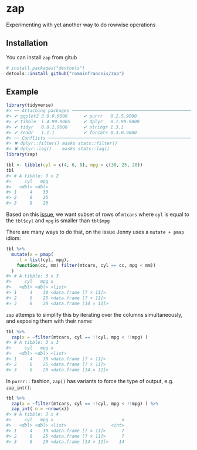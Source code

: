 
<!-- README.md is generated from README.Rmd. Please edit that file -->

# zap

Experimenting with yet another way to do rowwise operations

## Installation

You can install `zap` from gitub

``` r
# install.packages("devtools")
detools::install_github("romainfrancois/zap")
```

## Example

``` r
library(tidyverse)
#> ── Attaching packages ──────────────────────────────────────────────────────────────────────────────────────────────────────── tidyverse 1.2.1 ──
#> ✔ ggplot2 3.0.0.9000      ✔ purrr   0.2.5.9000 
#> ✔ tibble  1.4.99.9005     ✔ dplyr   0.7.99.9000
#> ✔ tidyr   0.8.2.9000      ✔ stringr 1.3.1      
#> ✔ readr   1.1.1           ✔ forcats 0.3.0.9000
#> ── Conflicts ─────────────────────────────────────────────────────────────────────────────────────────────────────────── tidyverse_conflicts() ──
#> ✖ dplyr::filter() masks stats::filter()
#> ✖ dplyr::lag()    masks stats::lag()
library(zap)

tbl <- tibble(cyl = c(4, 6, 8), mpg = c(30, 25, 20)) 
tbl
#> # A tibble: 3 x 2
#>     cyl   mpg
#>   <dbl> <dbl>
#> 1     4    30
#> 2     6    25
#> 3     8    20
```

Based on this [issue](https://github.com/tidyverse/purrr/issues/280), we
want subset of rows of `mtcars` where `cyl` is equal to the `tbl$cyl`
and `mpg` is smaller than `tbl$mpg`

There are many ways to do that, on the issue Jenny uses a `mutate +
pmap` idiom:

``` r
tbl %>%
  mutate(x = pmap(
    .l = list(cyl, mpg),
    function(cc, mm) filter(mtcars, cyl == cc, mpg < mm))
  )
#> # A tibble: 3 x 3
#>     cyl   mpg x                     
#>   <dbl> <dbl> <list>                
#> 1     4    30 <data.frame [7 × 11]> 
#> 2     6    25 <data.frame [7 × 11]> 
#> 3     8    20 <data.frame [14 × 11]>
```

`zap` attemps to simplify this by iterating over the columns
simultaneously, and exposing them with their name:

``` r
tbl %>% 
  zap(x = ~filter(mtcars, cyl == !!cyl, mpg < !!mpg) )
#> # A tibble: 3 x 3
#>     cyl   mpg x                     
#>   <dbl> <dbl> <list>                
#> 1     4    30 <data.frame [7 × 11]> 
#> 2     6    25 <data.frame [7 × 11]> 
#> 3     8    20 <data.frame [14 × 11]>
```

In `purrr::` fashion, `zap()` has variants to force the type of output,
e.g. `zap_int()`:

``` r
tbl %>% 
  zap(x = ~filter(mtcars, cyl == !!cyl, mpg < !!mpg) ) %>% 
  zap_int( n = ~nrow(x))
#> # A tibble: 3 x 4
#>     cyl   mpg x                          n
#>   <dbl> <dbl> <list>                 <int>
#> 1     4    30 <data.frame [7 × 11]>      7
#> 2     6    25 <data.frame [7 × 11]>      7
#> 3     8    20 <data.frame [14 × 11]>    14
```
